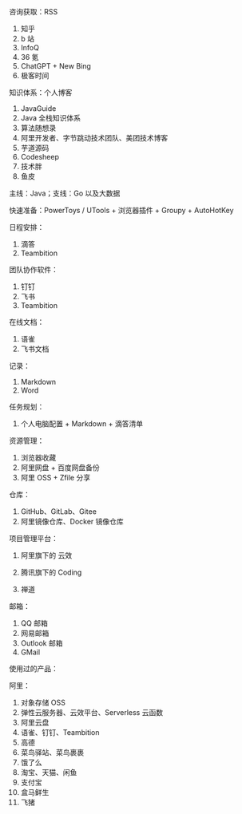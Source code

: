 咨询获取：RSS

1. 知乎
2. b 站
3. InfoQ
4. 36 氪
5. ChatGPT + New Bing
6. 极客时间





知识体系：个人博客

1. JavaGuide
2. Java 全栈知识体系
3. 算法随想录
4. 阿里开发者、字节跳动技术团队、美团技术博客
5. 芋道源码
6. Codesheep
7. 技术胖
8. 鱼皮





主线：Java；支线：Go 以及大数据





快速准备：PowerToys / UTools + 浏览器插件 + Groupy + AutoHotKey

日程安排：

1. 滴答
2. Teambition

团队协作软件：

1. 钉钉
2. 飞书
3. Teambition

在线文档：

1. 语雀
2. 飞书文档

记录：

1. Markdown
2. Word



任务规划：

1. 个人电脑配置 + Markdown + 滴答清单





资源管理：

1. 浏览器收藏
2. 阿里网盘 + 百度网盘备份
3. 阿里 OSS + Zfile 分享





仓库：

1. GitHub、GitLab、Gitee
2. 阿里镜像仓库、Docker 镜像仓库





项目管理平台：

1. 阿里旗下的 云效

2. 腾讯旗下的 Coding

3. 禅道

   



邮箱：

1. QQ 邮箱
2. 网易邮箱
3. Outlook 邮箱
4. GMail





使用过的产品：

阿里：

1. 对象存储 OSS
2. 弹性云服务器、云效平台、Serverless 云函数
3. 阿里云盘
4. 语雀、钉钉、Teambition
5. 高德
6. 菜鸟驿站、菜鸟裹裹
7. 饿了么
8. 淘宝、天猫、闲鱼
9. 支付宝
10. 盒马鲜生
11. 飞猪



